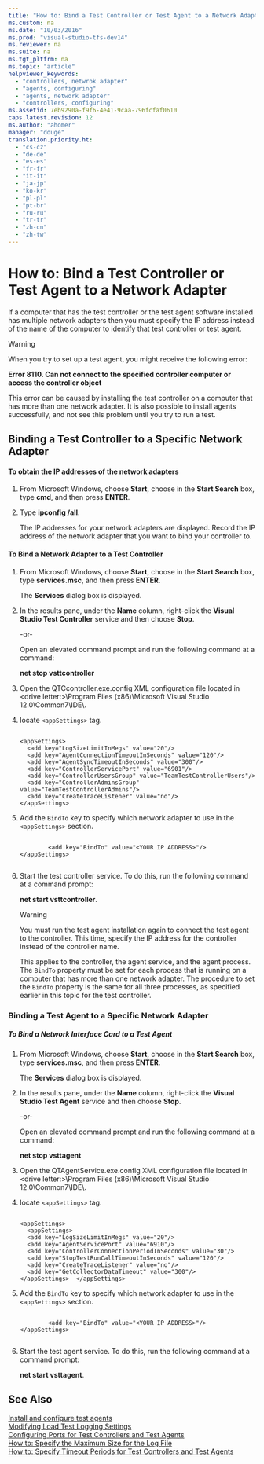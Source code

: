 ```yaml
---
title: "How to: Bind a Test Controller or Test Agent to a Network Adapter"
ms.custom: na
ms.date: "10/03/2016"
ms.prod: "visual-studio-tfs-dev14"
ms.reviewer: na
ms.suite: na
ms.tgt_pltfrm: na
ms.topic: "article"
helpviewer_keywords: 
  - "controllers, netwrok adapter"
  - "agents, configuring"
  - "agents, network adapter"
  - "controllers, configuring"
ms.assetid: 7eb9290a-f9f6-4e41-9caa-796fcfaf0610
caps.latest.revision: 12
ms.author: "ahomer"
manager: "douge"
translation.priority.ht: 
  - "cs-cz"
  - "de-de"
  - "es-es"
  - "fr-fr"
  - "it-it"
  - "ja-jp"
  - "ko-kr"
  - "pl-pl"
  - "pt-br"
  - "ru-ru"
  - "tr-tr"
  - "zh-cn"
  - "zh-tw"
---
```

# How to: Bind a Test Controller or Test Agent to a Network Adapter
If a computer that has the test controller or the test agent software installed has multiple network adapters then you must specify the IP address instead of the name of the computer to identify that test controller or test agent.  
  
> [!WARNING]
>  When you try to set up a test agent, you might receive the following error:  
>   
>  **Error 8110. Can not connect to the specified controller computer or access the controller object**  
>   
>  This error can be caused by installing the test controller on a computer that has more than one network adapter. It is also possible to install agents successfully, and not see this problem until you try to run a test.  
  
## Binding a Test Controller to a Specific Network Adapter  
  
#### To obtain the IP addresses of the network adapters  
  
1.  From Microsoft Windows, choose **Start**, choose in the **Start Search** box, type **cmd**, and then press **ENTER**.  
  
2.  Type **ipconfig /all**.  
  
     The IP addresses for your network adapters are displayed. Record the IP address of the network adapter that you want to bind your controller to.  
  
#### To Bind a Network Adapter to a Test Controller  
  
1.  From Microsoft Windows, choose **Start**, choose in the **Start Search** box, type **services.msc**, and then press **ENTER**.  
  
     The **Services** dialog box is displayed.  
  
2.  In the results pane, under the **Name** column, right-click the **Visual Studio Test Controller** service and then choose **Stop**.  
  
     -or-  
  
     Open an elevated command prompt and run the following command at a command:  
  
     **net stop vsttcontroller**  
  
3.  Open the QTCcontroller.exe.config XML configuration file located in \<drive letter:>\Program Files (x86)\Microsoft Visual Studio 12.0\Common7\IDE\\.  
  
4.  locate `<appSettings>` tag.  
  
    ```  
  
    <appSettings>  
      <add key="LogSizeLimitInMegs" value="20"/>  
      <add key="AgentConnectionTimeoutInSeconds" value="120"/>  
      <add key="AgentSyncTimeoutInSeconds" value="300"/>  
      <add key="ControllerServicePort" value="6901"/>  
      <add key="ControllerUsersGroup" value="TeamTestControllerUsers"/>  
      <add key="ControllerAdminsGroup" value="TeamTestControllerAdmins"/>  
      <add key="CreateTraceListener" value="no"/>  
    </appSettings>  
    ```  
  
5.  Add the `BindTo` key to specify which network adapter to use in the `<appSettings>` section.  
  
    ```  
  
            <add key="BindTo" value="<YOUR IP ADDRESS>"/>  
    </appSettings>  
  
    ```  
  
6.  Start the test controller service. To do this, run the following command at a command prompt:  
  
     **net start vsttcontroller**.  
  
    > [!WARNING]
    >  You must run the test agent installation again to connect the test agent to the controller. This time, specify the IP address for the controller instead of the controller name.  
  
     This applies to the controller, the agent service, and the agent process. The `BindTo` property must be set for each process that is running on a computer that has more than one network adapter. The procedure to set the `BindTo` property is the same for all three processes, as specified earlier in this topic for the test controller.  
  
### Binding a Test Agent to a Specific Network Adapter  
  
##### To Bind a Network Interface Card to a Test Agent  
  
1.  From Microsoft Windows, choose **Start**, choose in the **Start Search** box, type **services.msc**, and then press **ENTER**.  
  
     The **Services** dialog box is displayed.  
  
2.  In the results pane, under the **Name** column, right-click the **Visual Studio Test Agent** service and then choose **Stop**.  
  
     -or-  
  
     Open an elevated command prompt and run the following command at a command:  
  
     **net stop vsttagent**  
  
3.  Open the QTAgentService.exe.config XML configuration file located in \<drive letter:>\Program Files (x86)\Microsoft Visual Studio 12.0\Common7\IDE\\.  
  
4.  locate `<appSettings>` tag.  
  
    ```  
  
    <appSettings>  
      <appSettings>  
      <add key="LogSizeLimitInMegs" value="20"/>  
      <add key="AgentServicePort" value="6910"/>  
      <add key="ControllerConnectionPeriodInSeconds" value="30"/>  
      <add key="StopTestRunCallTimeoutInSeconds" value="120"/>  
      <add key="CreateTraceListener" value="no"/>  
      <add key="GetCollectorDataTimeout" value="300"/>  
    </appSettings>  </appSettings>  
    ```  
  
5.  Add the `BindTo` key to specify which network adapter to use in the `<appSettings>` section.  
  
    ```  
  
            <add key="BindTo" value="<YOUR IP ADDRESS>"/>  
    </appSettings>  
  
    ```  
  
6.  Start the test agent service. To do this, run the following command at a command prompt:  
  
     **net start vsttagent**.  
  
## See Also  
 [Install and configure test agents](../test/install-and-configure-test-agents.md)   
 [Modifying Load Test Logging Settings](../test/modifying-load-test-logging-settings.md)   
 [Configuring Ports for Test Controllers and Test Agents](../test/configuring-ports-for-test-controllers-and-test-agents.md)   
 [How to: Specify the Maximum Size for the Log File](../test/how-to--specify-the-maximum-size-for-the-log-file.md)   
 [How to: Specify Timeout Periods for Test Controllers and Test Agents](../test/how-to--specify-timeout-periods-for-test-controllers-and-test-agents.md)